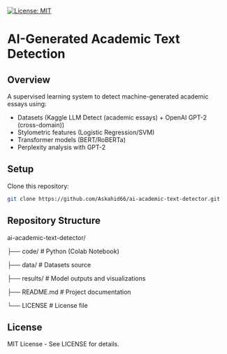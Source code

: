 [![License: MIT](https://img.shields.io/badge/License-MIT-yellow.svg)](https://opensource.org/licenses/MIT)

# AI-Generated Academic Text Detection

## Overview  
A supervised learning system to detect machine-generated academic essays using:
- Datasets (Kaggle LLM Detect (academic essays) + OpenAI GPT-2 (cross-domain))  
- Stylometric features (Logistic Regression/SVM)  
- Transformer models (BERT/RoBERTa)  
- Perplexity analysis with GPT-2  

## Setup  
Clone this repository:  
   ```bash
   git clone https://github.com/Askahid66/ai-academic-text-detector.git
```

## Repository Structure
ai-academic-text-detector/

├── code/               # Python (Colab Notebook)

├── data/               # Datasets source

├── results/            # Model outputs and visualizations

├── README.md           # Project documentation

└── LICENSE             # License file

## License
MIT License - See LICENSE for details.
